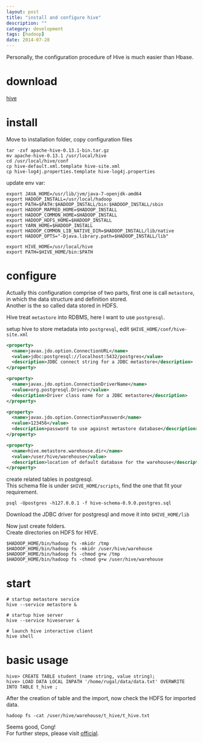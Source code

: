 ```yaml
---
layout: post
title: "install and configure hive"
description: ""
category: development
tags: [hadoop]
date: 2014-07-28
---
```

Personally, the configuration procedure of Hive is much easier than Hbase.  

# download
[hive](http://www.apache.org/dyn/closer.cgi/hive/)  

# install
Move to installation folder, copy configuration files  
```shell
tar -zxf apache-hive-0.13.1-bin.tar.gz
mv apache-hive-0.13.1 /usr/local/hive
cd /usr/local/hive/conf
cp hive-default.xml.template hive-site.xml
cp hive-log4j.properties.template hive-log4j.properties
```

update env var:  
```shell
export JAVA_HOME=/usr/lib/jvm/java-7-openjdk-amd64
export HADOOP_INSTALL=/usr/local/hadoop
export PATH=$PATH:$HADOOP_INSTALL/bin:$HADOOP_INSTALL/sbin
export HADOOP_MAPRED_HOME=$HADOOP_INSTALL
export HADOOP_COMMON_HOME=$HADOOP_INSTALL
export HADOOP_HDFS_HOME=$HADOOP_INSTALL
export YARN_HOME=$HADOOP_INSTALL
export HADOOP_COMMON_LIB_NATIVE_DIR=$HADOOP_INSTALL/lib/native
export HADOOP_OPTS="-Djava.library.path=$HADOOP_INSTALL/lib"

export HIVE_HOME=/usr/local/hive
export PATH=$HIVE_HOME/bin:$PATH
```


# configure
Actually this configuration comprise of two parts, first one is call `metastore`, in which the data structure and definition stored.  
Another is the so called data stored in HDFS.  

Hive treat `metastore` into RDBMS, here I want to use `postgresql`.  

setup hive to store metadata into `postgresql`, edit `$HIVE_HOME/conf/hive-site.xml`  
```xml
<property>
  <name>javax.jdo.option.ConnectionURL</name>
  <value>jdbc:postgresql://localhost:5432/postgres</value>
  <description>JDBC connect string for a JDBC metastore</description>
</property>

<property>
  <name>javax.jdo.option.ConnectionDriverName</name>
  <value>org.postgresql.Driver</value>
  <description>Driver class name for a JDBC metastore</description>
</property>

<property>
  <name>javax.jdo.option.ConnectionPassword</name>
  <value>123456</value>
  <description>password to use against metastore database</description>
</property>

<property>
  <name>hive.metastore.warehouse.dir</name>
  <value>/user/hive/warehouse</value>
  <description>location of default database for the warehouse</description>
</property>
```


create related tables in postgresql.  
This schema file is under `$HIVE_HOME/scripts`, find the one that fit your requirement.  
```shell
psql -Upostgres -h127.0.0.1 -f hive-schema-0.9.0.postgres.sql
```

Download the JDBC driver for postgresql and move it into `$HIVE_HOME/lib`


Now just create folders.  
Create directories on HDFS for HIVE.  

```shell
$HADOOP_HOME/bin/hadoop fs -mkidr /tmp
$HADOOP_HOME/bin/hadoop fs -mkidr /user/hive/warehouse
$HADOOP_HOME/bin/hadoop fs -chmod g+w /tmp
$HADOOP_HOME/bin/hadoop fs -chmod g+w /user/hive/warehouse
```

# start

```shell
# startup metastore service
hive --service metastore &

# startup hive server
hive --service hiveserver &

# launch hive interactive client
hive shell
```

# basic usage


```shell
hive> CREATE TABLE student (name string, value string);
hive> LOAD DATA LOCAL INPATH '/home/rugal/data/data.txt' OVERWRITE INTO TABLE t_hive ;
```


After the creation of table and the import, now check the HDFS for imported data.  

    hadoop fs -cat /user/hive/warehouse/t_hive/t_hive.txt

Seems good, Cong!  
For further steps, please visit [official](http://hive.apache.org).
